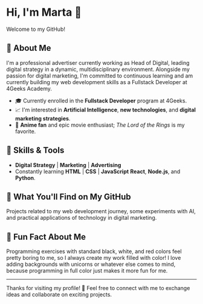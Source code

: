 # Hi, I'm Marta 👋 

Welcome to my GitHub!

## 🌟 About Me
I'm a professional advertiser currently working as Head of Digital, leading digital strategy in a dynamic, multidisciplinary environment. Alongside my passion for digital marketing, I'm committed to continuous learning and am currently building my web development skills as a Fullstack Developer at 4Geeks Academy.

- 🎓 Currently enrolled in the **Fullstack Developer** program at 4Geeks.
- 📈 I'm interested in **Artificial Intelligence**, **new technologies**, and **digital marketing strategies**.
- 🎥 **Anime fan** and epic movie enthusiast; *The Lord of the Rings* is my favorite.

## 💼 Skills & Tools
- **Digital Strategy** | **Marketing** | **Advertising**
- Constantly learning **HTML** | **CSS** | **JavaScript** **React**, **Node.js**, and **Python**.

## 🌱 What You'll Find on My GitHub
Projects related to my web development journey, some experiments with AI, and practical applications of technology in digital marketing.

## 🎨 Fun Fact About Me
Programming exercises with standard black, white, and red colors feel pretty boring to me, so I always create my work filled with color! I love adding backgrounds with unicorns or whatever else comes to mind, because programming in full color just makes it more fun for me.

---

Thanks for visiting my profile! 🚀 Feel free to connect with me to exchange ideas and collaborate on exciting projects.

<!---
MartaPrados/MartaPrados is a ✨ special ✨ repository because its `README.md` (this file) appears on your GitHub profile.
You can click the Preview link to take a look at your changes.
--->
